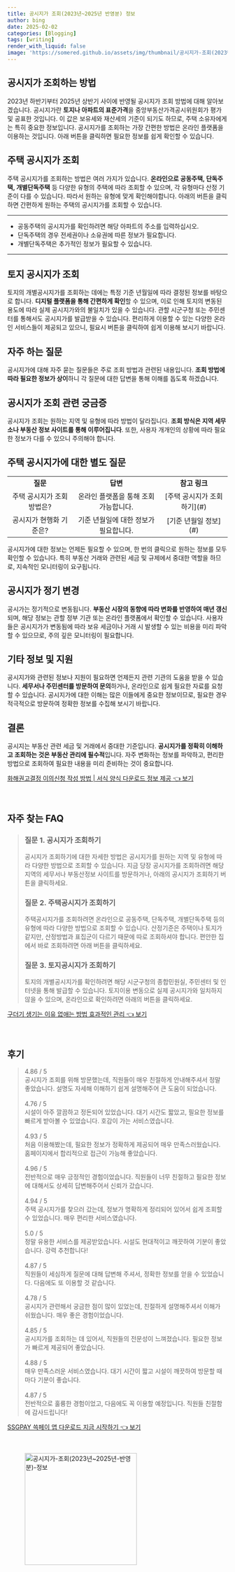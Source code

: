 ```yaml
---
title: 공시지가 조회(2023년~2025년 반영분) 정보
author: bing
date: 2025-02-02
categories: [Blogging]
tags: [writing]
render_with_liquid: false
image: 'https://somered.github.io/assets/img/thumbnail/공시지가-조회(2023년~2025년-반영분)-정보.webp'
---
```



<h2 id='공시지가_조회_방법'>공시지가 조회하는 방법</h2>

<p>2023년 하반기부터 2025년 상반기 사이에 반영될 공시지가 조회 방법에 대해 알아보겠습니다. 공시지가란 <b>토지나 아파트의 표준가격</b>을 중앙부동산가격공시위원회가 평가 및 공표한 것입니다. 이 값은 보유세와 재산세의 기준이 되기도 하므로, 주택 소유자에게는 특히 중요한 정보입니다. 공시지가를 조회하는 가장 간편한 방법은 온라인 플랫폼을 이용하는 것입니다. 아래 버튼을 클릭하면 필요한 정보를 쉽게 확인할 수 있습니다.</p>

<h2 id='주택공시지가_조회'>주택 공시지가 조회</h2>

<p>주택 공시지가를 조회하는 방법은 여러 가지가 있습니다. <b>온라인으로 공동주택, 단독주택, 개별단독주택</b> 등 다양한 유형의 주택에 따라 조회할 수 있으며, 각 유형마다 산정 기준이 다를 수 있습니다. 따라서 원하는 유형에 맞게 확인해야합니다. 아래의 버튼을 클릭하면 간편하게 원하는 주택의 공시지가를 조회할 수 있습니다.</p>

<hr />

<ul>
    <li>공동주택의 공시지가를 확인하려면 해당 아파트의 주소를 입력하십시오.</li>
    <li>단독주택의 경우 전세권이나 소유권에 따른 정보가 필요합니다.</li>
    <li>개별단독주택은 추가적인 정보가 필요할 수 있습니다.</li>
</ul>

<hr />

<h2 id='토지공시지가_조회'>토지 공시지가 조회</h2>

<p>토지의 개별공시지가를 조회하는 데에는 특정 기준 년월일에 따라 결정된 정보를 바탕으로 합니다. <b>디지털 플랫폼을 통해 간편하게 확인</b>할 수 있으며, 이로 인해 토지의 변동된 용도에 따라 실제 공시지가와의 불일치가 있을 수 있습니다. 관할 시군구청 또는 주민센터를 통해서도 공시지가를 발급받을 수 있습니다. 편리하게 이용할 수 있는 다양한 온라인 서비스들이 제공되고 있으니, 필요시 버튼을 클릭하여 쉽게 이용해 보시기 바랍니다.</p>

<h2 id='FAQ_자주하는질문'>자주 하는 질문</h2>

<p>공시지가에 대해 자주 묻는 질문들은 주로 조회 방법과 관련된 내용입니다. <b>조회 방법에 따라 필요한 정보가 상이</b>하니 각 질문에 대한 답변을 통해 이해를 돕도록 하겠습니다.</p>

<h2 id='공시지가_조회_질문'>공시지가 조회 관련 궁금증</h2>

<p>공시지가 조회는 원하는 지역 및 유형에 따라 방법이 달라집니다. <b>조회 방식은 지역 세무소나 부동산 정보 사이트를 통해 이루어집니다</b>. 또한, 사용자 개개인의 상황에 따라 필요한 정보가 다를 수 있으니 주의해야 합니다.</p>

<h2 id='공시지가_주택_조회'>주택 공시지가에 대한 별도 질문</h2>

<table>
    <tr>
        <td style="text-align: center; height: 17px;"><b>질문</b></td>
        <td style="text-align: center; height: 17px;"><b>답변</b></td>
        <td style="text-align: center; height: 17px;"><b>참고 링크</b></td>
    </tr>
    <tr>
        <td style="text-align: center; height: 17px;">주택 공시지가 조회 방법은?</td>
        <td style="text-align: center; height: 17px;">온라인 플랫폼을 통해 조회 가능합니다.</td>
        <td style="text-align: center; height: 17px;">[주택 공시지가 조회하기](#)</td>
    </tr>
    <tr>
        <td style="text-align: center; height: 17px;">공시지가 현행화 기준은?</td>
        <td style="text-align: center; height: 17px;">기준 년월일에 대한 정보가 필요합니다.</td>
        <td style="text-align: center; height: 17px;">[기준 년월일 정보](#)</td>
    </tr>
</table>

<p>공시지가에 대한 정보는 언제든 필요할 수 있으며, 한 번의 클릭으로 원하는 정보를 모두 확인할 수 있습니다. 특히 부동산 거래와 관련된 세금 및 규제에서 중대한 역할을 하므로, 지속적인 모니터링이 요구됩니다.</p>

<h2 id='공시지가_정기_변경'>공시지가 정기 변경</h2>

<p>공시가는 정기적으로 변동됩니다. <b>부동산 시장의 동향에 따라 변화를 반영하여 매년 갱신</b>되며, 해당 정보는 관할 정부 기관 또는 온라인 플랫폼에서 확인할 수 있습니다. 사용자들은 공시지가가 변동됨에 따라 보유 세금이나 거래 시 발생할 수 있는 비용을 미리 파악할 수 있으므로, 주의 깊은 모니터링이 필요합니다.</p>

<h2 id='기타_정보_및_지원'>기타 정보 및 지원</h2>

<p>공시지가와 관련된 정보나 지원이 필요하면 언제든지 관련 기관의 도움을 받을 수 있습니다. <b>세무서나 주민센터를 방문하여 문의</b>하거나, 온라인으로 쉽게 필요한 자료를 요청할 수 있습니다. 공시지가에 대한 이해는 많은 이들에게 중요한 정보이므로, 필요한 경우 적극적으로 방문하여 정확한 정보를 수집해 보시기 바랍니다.</p>

<h2 id='결론'>결론</h2>

<p>공시지는 부동산 관련 세금 및 거래에서 중대한 기준입니다. <b>공시지가를 정확히 이해하고 조회하는 것은 부동산 관리에 필수적</b>입니다. 자주 변화하는 정보를 파악하고, 편리한 방법으로 조회하여 필요한 내용을 미리 준비하는 것이 중요합니다.</p>


<p><a class="click-button" title="화해권고결정 이의신청 작성 방법 | 서식 양식 다운로드 정보 제공" href="https://somered.github.io/posts/%ED%99%94%ED%95%B4%EA%B6%8C%EA%B3%A0%EA%B2%B0%EC%A0%95-%EC%9D%B4%EC%9D%98%EC%8B%A0%EC%B2%AD-%EC%9E%91%EC%84%B1-%EB%B0%A9%EB%B2%95-%EC%84%9C%EC%8B%9D-%EC%96%91%EC%8B%9D-%EB%8B%A4%EC%9A%B4%EB%A1%9C%EB%93%9C-%EC%A0%95%EB%B3%B4-%EC%A0%9C%EA%B3%B5/" rel="dofollow">화해권고결정 이의신청 작성 방법 | 서식 양식 다운로드 정보 제공 👈 보기</a></p><br>
<h2 id='자주_찾는_FAQ'>자주 찾는 FAQ</h2>
<div itemscope="" itemtype="https://schema.org/FAQPage"> 
<blockquote> 
<div itemscope="" itemprop="mainEntity" itemtype="https://schema.org/Question"> 
<h3 itemprop="name">질문 1. 공시지가 조회하기</h3> 
<div itemscope="" itemprop="acceptedAnswer" itemtype="https://schema.org/Answer"> 
<span itemprop="text"> 
<p>공시지가 조회하기에 대한 자세한 방법은 공시지가를 원하는 지역 및 유형에 따라 다양한 방법으로 조회할 수 있습니다. 지금 당장 공시지가를 조회하려면 해당 지역의 세무서나 부동산정보 사이트를 방문하거나, 아래의 공시지가 조회하기 버튼을 클릭하세요.</p> 
</span> 
</div> 
</div> 

<div itemscope="" itemprop="mainEntity" itemtype="https://schema.org/Question"> 
<h3 itemprop="name">질문 2. 주택공시지가 조회하기</h3> 
<div itemscope="" itemprop="acceptedAnswer" itemtype="https://schema.org/Answer"> 
<span itemprop="text"> 
<p>주택공시지가를 조회하려면 온라인으로 공동주택, 단독주택, 개별단독주택 등의 유형에 따라 다양한 방법으로 조회할 수 있습니다. 산정기준은 주택이나 토지가 같지만, 산정방법과 표집군이 다르기 때문에 따로 조회하셔야 합니다. 편안한 집에서 바로 조회하려면 아래 버튼을 클릭하세요.</p> 
</span> 
</div> 
</div> 

<div itemscope="" itemprop="mainEntity" itemtype="https://schema.org/Question"> 
<h3 itemprop="name">질문 3. 토지공시지가 조회하기</h3> 
<div itemscope="" itemprop="acceptedAnswer" itemtype="https://schema.org/Answer"> 
<span itemprop="text"> 
<p>토지의 개별공시지가를 확인하려면 해당 시군구청의 종합민원실, 주민센터 및 인터넷을 통해 발급할 수 있습니다. 토지이용 변동으로 실제 공시지가와 일치하지 않을 수 있으며, 온라인으로 확인하려면 아래의 버튼을 클릭하세요.</p> 
</span> 
</div> 
</div> 
</blockquote> 
</div>
<p><a class="click-button" title="구더기 생기는 이유 없애는 방법 효과적인 관리" href="https://somered.github.io/posts/%EA%B5%AC%EB%8D%94%EA%B8%B0-%EC%83%9D%EA%B8%B0%EB%8A%94-%EC%9D%B4%EC%9C%A0-%EC%97%86%EC%95%A0%EB%8A%94-%EB%B0%A9%EB%B2%95-%ED%9A%A8%EA%B3%BC%EC%A0%81%EC%9D%B8-%EA%B4%80%EB%A6%AC/" rel="dofollow">구더기 생기는 이유 없애는 방법 효과적인 관리 👈 보기</a></p><br>
<h2 id='후기'>후기</h2>
<div itemscope itemtype="https://schema.org/Product">
  <blockquote>
  <div itemprop="review" itemscope itemtype="https://schema.org/Review">
      <div itemprop="reviewRating" itemscope itemtype="https://schema.org/Rating"> <span itemprop="ratingValue">4.86</span> / <span itemprop="bestRating">5</span> </div>
      <span itemprop="reviewBody">공시지가 조회를 위해 방문했는데, 직원들이 매우 친절하게 안내해주셔서 정말 좋았습니다. 설명도 자세해 이해하기 쉽게 설명해주어 큰 도움이 되었습니다.</span>
  </div>
  <br>
  <div itemprop="review" itemscope itemtype="https://schema.org/Review">
      <div itemprop="reviewRating" itemscope itemtype="https://schema.org/Rating"> <span itemprop="ratingValue">4.76</span> / <span itemprop="bestRating">5</span> </div>
      <span itemprop="reviewBody">시설이 아주 깔끔하고 정돈되어 있었습니다. 대기 시간도 짧았고, 필요한 정보를 빠르게 받아볼 수 있었습니다. 호감이 가는 서비스였습니다.</span>
  </div>
  <br>
  <div itemprop="review" itemscope itemtype="https://schema.org/Review">
      <div itemprop="reviewRating" itemscope itemtype="https://schema.org/Rating"> <span itemprop="ratingValue">4.93</span> / <span itemprop="bestRating">5</span> </div>
      <span itemprop="reviewBody">처음 이용해봤는데, 필요한 정보가 정확하게 제공되어 매우 만족스러웠습니다. 홈페이지에서 합리적으로 접근이 가능해 좋았습니다.</span>
  </div>
  <br>
  <div itemprop="review" itemscope itemtype="https://schema.org/Review">
      <div itemprop="reviewRating" itemscope itemtype="https://schema.org/Rating"> <span itemprop="ratingValue">4.96</span> / <span itemprop="bestRating">5</span> </div>
      <span itemprop="reviewBody">전반적으로 매우 긍정적인 경험이었습니다. 직원들이 너무 친절하고 필요한 정보에 대해서도 상세히 답변해주어서 신뢰가 갔습니다.</span>
  </div>
  <br>
  <div itemprop="review" itemscope itemtype="https://schema.org/Review">
      <div itemprop="reviewRating" itemscope itemtype="https://schema.org/Rating"> <span itemprop="ratingValue">4.94</span> / <span itemprop="bestRating">5</span> </div>
      <span itemprop="reviewBody">주택 공시지가를 찾으러 갔는데, 정보가 명확하게 정리되어 있어서 쉽게 조회할 수 있었습니다. 매우 편리한 서비스였습니다.</span>
  </div>
  <br>
  <div itemprop="review" itemscope itemtype="https://schema.org/Review">
      <div itemprop="reviewRating" itemscope itemtype="https://schema.org/Rating"> <span itemprop="ratingValue">5.0</span> / <span itemprop="bestRating">5</span> </div>
      <span itemprop="reviewBody">정말 유용한 서비스를 제공받았습니다. 시설도 현대적이고 깨끗하여 기분이 좋았습니다. 강력 추천합니다!</span>
  </div>
  <br>
  <div itemprop="review" itemscope itemtype="https://schema.org/Review">
      <div itemprop="reviewRating" itemscope itemtype="https://schema.org/Rating"> <span itemprop="ratingValue">4.87</span> / <span itemprop="bestRating">5</span> </div>
      <span itemprop="reviewBody">직원들이 세심하게 질문에 대해 답변해 주셔서, 정확한 정보를 얻을 수 있었습니다. 다음에도 또 이용할 것 같습니다.</span>
  </div>
  <br>
  <div itemprop="review" itemscope itemtype="https://schema.org/Review">
      <div itemprop="reviewRating" itemscope itemtype="https://schema.org/Rating"> <span itemprop="ratingValue">4.78</span> / <span itemprop="bestRating">5</span> </div>
      <span itemprop="reviewBody">공시지가 관련해서 궁금한 점이 많이 있었는데, 친절하게 설명해주셔서 이해가 쉬웠습니다. 매우 좋은 경험이었습니다.</span>
  </div>
  <br>
  <div itemprop="review" itemscope itemtype="https://schema.org/Review">
      <div itemprop="reviewRating" itemscope itemtype="https://schema.org/Rating"> <span itemprop="ratingValue">4.85</span> / <span itemprop="bestRating">5</span> </div>
      <span itemprop="reviewBody">공시지가를 조회하는 데 있어서, 직원들의 전문성이 느껴졌습니다. 필요한 정보가 빠르게 제공되어 좋았습니다.</span>
  </div>
  <br>
  <div itemprop="review" itemscope itemtype="https://schema.org/Review">
      <div itemprop="reviewRating" itemscope itemtype="https://schema.org/Rating"> <span itemprop="ratingValue">4.88</span> / <span itemprop="bestRating">5</span> </div>
      <span itemprop="reviewBody">매우 만족스러운 서비스였습니다. 대기 시간이 짧고 시설이 깨끗하여 방문할 때마다 기분이 좋습니다.</span>
  </div>
  <br>
  <div itemprop="review" itemscope itemtype="https://schema.org/Review">
      <div itemprop="reviewRating" itemscope itemtype="https://schema.org/Rating"> <span itemprop="ratingValue">4.87</span> / <span itemprop="bestRating">5</span> </div>
      <span itemprop="reviewBody">전반적으로 훌륭한 경험이었고, 다음에도 꼭 이용할 예정입니다. 직원들 친절함에 감사드립니다!</span>
  </div>
  </blockquote>
</div>
<p><a class="click-button" title="SSGPAY 쓱페이 앱 다운로드 지금 시작하기" href="https://somered.github.io/posts/SSGPAY-%EC%93%B1%ED%8E%98%EC%9D%B4-%EC%95%B1-%EB%8B%A4%EC%9A%B4%EB%A1%9C%EB%93%9C-%EC%A7%80%EA%B8%88-%EC%8B%9C%EC%9E%91%ED%95%98%EA%B8%B0/" rel="dofollow">SSGPAY 쓱페이 앱 다운로드 지금 시작하기 👈 보기</a></p><br>
<figure class="image"><img src="https://somered.github.io/assets/img/thumbnail/공시지가-조회(2023년~2025년-반영분)-정보.webp" alt="공시지가-조회(2023년~2025년-반영분)-정보" width="256" height="256"></figure>